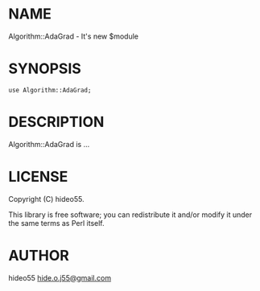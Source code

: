 # NAME

Algorithm::AdaGrad - It's new $module

# SYNOPSIS

    use Algorithm::AdaGrad;

# DESCRIPTION

Algorithm::AdaGrad is ...

# LICENSE

Copyright (C) hideo55.

This library is free software; you can redistribute it and/or modify
it under the same terms as Perl itself.

# AUTHOR

hideo55 <hide.o.j55@gmail.com>
